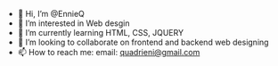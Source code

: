 - 👋 Hi, I’m @EnnieQ
- 👀 I’m interested in Web desgin 
- 🌱 I’m currently learning HTML, CSS, JQUERY
- 💞️ I’m looking to collaborate on frontend and backend web designing
- 📫 How to reach me: email: quadrieni@gmail.com
